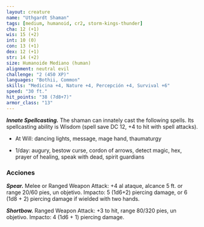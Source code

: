 ```yaml
---
layout: creature
name: "Uthgardt Shaman"
tags: [medium, humanoid, cr2, storm-kings-thunder]
cha: 12 (+1)
wis: 15 (+2)
int: 10 (0)
con: 13 (+1)
dex: 12 (+1)
str: 14 (+2)
size: Humanoide Mediano (human)
alignment: neutral evil
challenge: "2 (450 XP)"
languages: "Bothii, Common"
skills: "Medicina +4, Nature +4, Percepción +4, Survival +6"
speed: "30 ft."
hit_points: "38 (7d8+7)"
armor_class: "13"
---
```


***Innate Spellcasting.*** The shaman can innately cast the following spells. Its spellcasting ability is Wisdom (spell save DC 12, +4 to hit with spell attacks).

* At Will: dancing lights, message, mage hand, thaumaturgy

* 1/day: augury, bestow curse, cordon of arrows, detect magic, hex, prayer of healing, speak with dead, spirit guardians

### Acciones

***Spear.*** Melee or Ranged Weapon Attack: +4 al ataque, alcance 5 ft. or range 20/60 pies, un objetivo. Impacto: 5 (1d6+2) piercing damage, or 6 (1d8 + 2) piercing damage if wielded with two hands.

***Shortbow.*** Ranged Weapon Attack: +3 to hit, range 80/320 pies, un objetivo. Impacto: 4 (1d6 + 1) piercing damage.